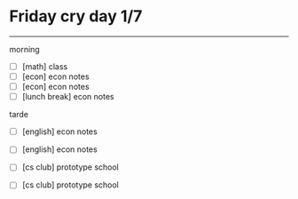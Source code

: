 # Friday cry day 1/7
---
morning
- [ ] [math] class
- [ ] [econ] econ notes
- [ ] [econ] econ notes
- [ ] [lunch break] econ notes

tarde
- [ ] [english] econ notes
- [ ] [english] econ notes
- [ ] [cs club] prototype school
- [ ] [cs club] prototype school



